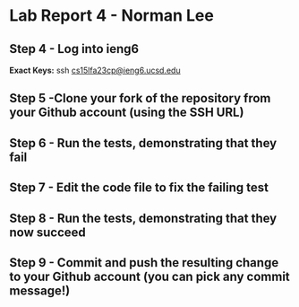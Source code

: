 # Lab Report 4 - Norman Lee

## Step 4 - Log into ieng6

**Exact Keys:** ssh cs15lfa23cp@ieng6.ucsd.edu <Enter>

## Step 5 -Clone your fork of the repository from your Github account (using the SSH URL)

## Step 6 - Run the tests, demonstrating that they fail

## Step 7 - Edit the code file to fix the failing test

## Step 8 - Run the tests, demonstrating that they now succeed

## Step 9 - Commit and push the resulting change to your Github account (you can pick any commit message!)
